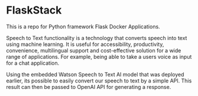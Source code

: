 # FlaskStack
This is a repo for Python framework Flask Docker Applications. 

Speech to Text functionality is a technology that converts speech into text using machine learning. It is useful for accessibility, productivity, convenience, multilingual support and cost-effective solution for a wide range of applications. For example, being able to take a users voice as input for a chat application.

Using the embedded Watson Speech to Text AI model that was deployed earlier, its possible to easily convert our speech to text by a simple API. This result can then be passed to OpenAI API for generating a response.
